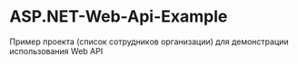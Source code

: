 # ASP.NET-Web-Api-Example
Пример проекта (список сотрудников организации) для демонстрации использования Web API
